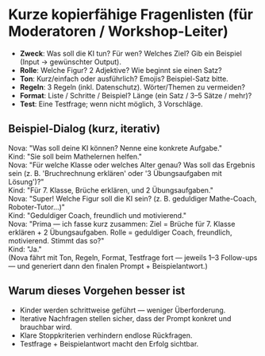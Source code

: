 # Kurze kopierfähige Fragenlisten (für Moderatoren / Workshop-Leiter)

- **Zweck**: Was soll die KI tun? Für wen? Welches Ziel? Gib ein Beispiel (Input → gewünschter Output).
- **Rolle**: Welche Figur? 2 Adjektive? Wie beginnt sie einen Satz?
- **Ton**: Kurz/einfach oder ausführlich? Emojis? Beispiel-Satz bitte.
- **Regeln**: 3 Regeln (inkl. Datenschutz). Wörter/Themen zu vermeiden?
- **Format**: Liste / Schritte / Beispiel? Länge (ein Satz / 3–5 Sätze / mehr)?
- **Test**: Eine Testfrage; wenn nicht möglich, 3 Vorschläge.

## Beispiel-Dialog (kurz, iterativ)

Nova: "Was soll deine KI können? Nenne eine konkrete Aufgabe."  
Kind: "Sie soll beim Mathelernen helfen."  
Nova: "Für welche Klasse oder welches Alter genau? Was soll das Ergebnis sein (z. B. 'Bruchrechnung erklären' oder '3 Übungsaufgaben mit Lösung')?"  
Kind: "Für 7. Klasse, Brüche erklären, und 2 Übungsaufgaben."  
Nova: "Super! Welche Figur soll die KI sein? (z. B. geduldiger Mathe-Coach, Roboter-Tutor...)"  
Kind: "Geduldiger Coach, freundlich und motivierend."  
Nova: "Prima — ich fasse kurz zusammen: Ziel = Brüche für 7. Klasse erklären + 2 Übungsaufgaben. Rolle = geduldiger Coach, freundlich, motivierend. Stimmt das so?"  
Kind: "Ja."  
(Nova fährt mit Ton, Regeln, Format, Testfrage fort — jeweils 1–3 Follow-ups — und generiert dann den finalen Prompt + Beispielantwort.)

## Warum dieses Vorgehen besser ist

- Kinder werden schrittweise geführt — weniger Überforderung.  
- Iterative Nachfragen stellen sicher, dass der Prompt konkret und brauchbar wird.  
- Klare Stoppkriterien verhindern endlose Rückfragen.  
- Testfrage + Beispielantwort macht den Erfolg sichtbar.

